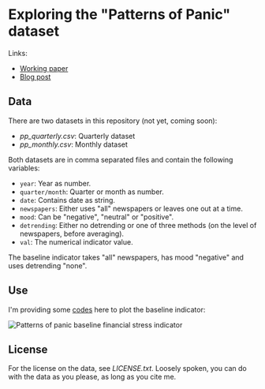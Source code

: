 # Exploring the "Patterns of Panic" dataset

Links:

- [Working paper](https://papers.ssrn.com/sol3/papers.cfm?abstract_id=3156287)
- [Blog post](http://lukaspuettmann.com//2018/04/08/all-the-news/)

## Data

There are two datasets in this repository (not yet, coming soon):

- *pp_quarterly.csv*: Quarterly dataset
- *pp_monthly.csv*: Monthly dataset

Both datasets are in comma separated files and contain the following variables:

- `year`: Year as number.
- `quarter/month`: Quarter or month as number.
- `date`: Contains date as string.
- `newspapers`: Either uses "all" newspapers or leaves one out at a time. 
- `mood`: Can be "negative", "neutral" or "positive".
- `detrending`: Either no detrending or one of three methods (on the level of newspapers, before averaging).
- `val`: The numerical indicator value.

The baseline indicator takes "all" newspapers, has mood "negative" and uses detrending "none".

## Use

I'm providing some [codes](https://github.com/lpuettmann/patterns-of-panic/blob/master/explore_pp.R) here to plot the baseline indicator:

![Patterns of panic baseline financial stress indicator](https://github.com/lpuettmann/patterns-of-panic/blob/master/indicator.jpg)

## License

For the license on the data, see *LICENSE.txt*. Loosely spoken, you can do with the data as you please, as long as you cite me. 